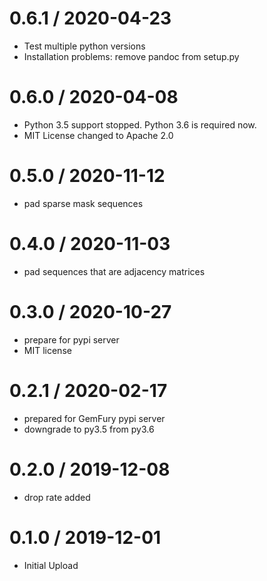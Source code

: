 # 0.6.1 / 2020-04-23

  * Test multiple python versions
  * Installation problems: remove pandoc from setup.py

# 0.6.0 / 2020-04-08

  * Python 3.5 support stopped. Python 3.6 is required now.
  * MIT License changed to Apache 2.0

# 0.5.0 / 2020-11-12

  * pad sparse mask sequences

# 0.4.0 / 2020-11-03

  * pad sequences that are adjacency matrices

# 0.3.0 / 2020-10-27

  * prepare for pypi server
  * MIT license

# 0.2.1 / 2020-02-17

   * prepared for GemFury pypi server
   * downgrade to py3.5 from py3.6

# 0.2.0 / 2019-12-08

  * drop rate added 

# 0.1.0 / 2019-12-01

  * Initial Upload
